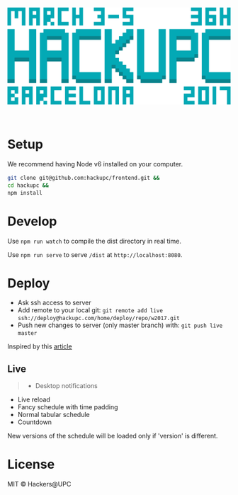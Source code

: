 <br>
<p align="center">
  <img alt="HackUPC Fall 2016" src="src/images/hackupc-header-blue.png" width="620"/>
</p>
<br>


# Setup

We recommend having Node v6 installed on your computer.

```sh
git clone git@github.com:hackupc/frontend.git &&
cd hackupc &&
npm install
```


# Develop

Use `npm run watch` to compile the dist directory in real time.

Use `npm run serve` to serve `/dist` at `http://localhost:8080`.


# Deploy

- Ask ssh access to server
- Add remote to your local git: `git remote add live ssh://deploy@hackupc.com/home/deploy/repo/w2017.git`
- Push new changes to server (only master branch) with: `git push live master`

Inspired by this [article](https://www.digitalocean.com/community/tutorials/how-to-set-up-automatic-deployment-with-git-with-a-vps)

## Live

> - Desktop notifications
- Live reload
- Fancy schedule with time padding
- Normal tabular schedule
- Countdown

New versions of the schedule will be loaded only if 'version' is different.

# License

MIT © Hackers@UPC
